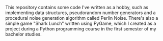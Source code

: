 This repository contains some code I've written as a hobby, such as implementing data structures, pseudorandom number generators and a procedural noise generation algorithm called Perlin Noise. There's also a simple game "Shark Lunch" written using PyGame, which I created as a project during a Python programming course in the first semester of my bachelor studies.
